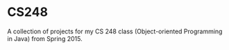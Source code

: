 # CS248

A collection of projects for my CS 248 class (Object-oriented Programming in Java) from Spring 2015.
